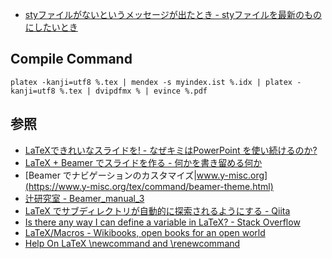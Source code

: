 

- [styファイルがないというメッセージが出たとき - styファイルを最新のものにしたいとき](https://www.biwako.shiga-u.ac.jp/sensei/kumazawa/aboutsty.html)


## Compile Command

```
platex -kanji=utf8 %.tex | mendex -s myindex.ist %.idx | platex -kanji=utf8 %.tex | dvipdfmx % | evince %.pdf
```


## 参照
- [LaTeXできれいなスライドを! - なぜキミはPowerPoint を使い続けるのか?](https://risa.is.tokushima-u.ac.jp/~tetsushi/howtomakeslides.pdf)
- [LaTeX + Beamer でスライドを作る - 何かを書き留める何か](https://xaro.hatenablog.jp/entry/2013/09/18/020615)
- [Beamer でナビゲーションのカスタマイズ|www.y-misc.org](https://www.y-misc.org/tex/command/beamer-theme.html)
- [辻研究室 - Beamer_manual_3](http://neurodynamics.jp/etc/beamer/beamer_manual_3)
- [LaTeX でサブディレクトリが自動的に探索されるようにする - Qiita](https://qiita.com/zr_tex8r/items/2ef6f8d780887a4e01e0)
- [Is there any way I can define a variable in LaTeX? - Stack Overflow](https://stackoverflow.com/a/1211905/9316234)
- [LaTeX/Macros - Wikibooks, open books for an open world](https://en.wikibooks.org/wiki/LaTeX/Macros#New_commands)
- [Help On LaTeX \newcommand and \renewcommand](https://www.complang.tuwien.ac.at/anton/latex/ltx-18.html)

